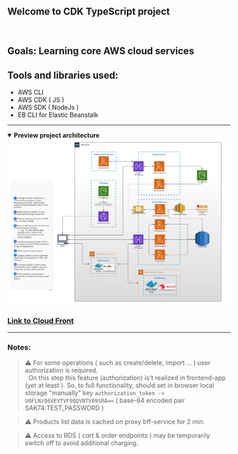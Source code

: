## Welcome to CDK TypeScript project

<br/>

## **Goals**: Learning core AWS cloud services

## Tools and libraries used:

- AWS CLI
- AWS CDK ( JS )
- AWS SDK ( NodeJs )
- EB CLI for Elastic Beanstalk

---

<details open>
<summary><strong>Preview project architecture</strong></summary>
<img src="docs/Architecture-1.png"/>
</details>

### [Link to Cloud Front](https://d2w6eb7for7x7b.cloudfront.net)

---

### Notes:

> :warning: For some operations ( such as create/delete, import ... ) user authorization is required.  
> &nbsp; On this step this feature (authorization) is't realized in frontend-app (yet at least ). So, to full functionality, should set in browser local storage "manually" key
> `authorization_token -> U0FLNzQ6VEVTVF9QQVNTV09SRA==`
> ( base-64 encoded pair SAK74:TEST_PASSWORD )

> :warning: Products list data is cached on proxy bff-service for 2 min.

> :warning: Access to RDS ( _cart_ & _order_ endpoints ) may be temporarily switch off to avoid additional charging.
